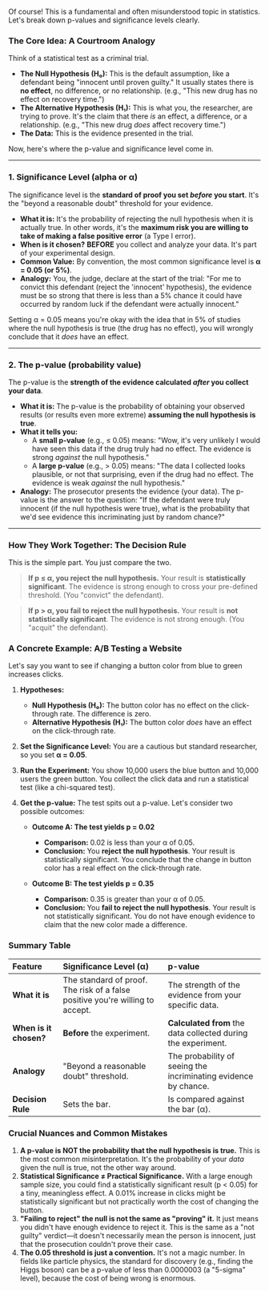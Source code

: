 Of course! This is a fundamental and often misunderstood topic in statistics. Let's break down p-values and significance levels clearly.

### The Core Idea: A Courtroom Analogy

Think of a statistical test as a criminal trial.

*   **The Null Hypothesis (H₀):** This is the default assumption, like a defendant being "innocent until proven guilty." It usually states there is **no effect**, no difference, or no relationship. (e.g., "This new drug has no effect on recovery time.")
*   **The Alternative Hypothesis (H₁):** This is what you, the researcher, are trying to prove. It's the claim that there *is* an effect, a difference, or a relationship. (e.g., "This new drug *does* affect recovery time.")
*   **The Data:** This is the evidence presented in the trial.

Now, here's where the p-value and significance level come in.

---

### 1. Significance Level (alpha or α)

The significance level is the **standard of proof you set *before* you start**. It's the "beyond a reasonable doubt" threshold for your evidence.

*   **What it is:** It's the probability of rejecting the null hypothesis when it is actually true. In other words, it's the **maximum risk you are willing to take of making a false positive error** (a Type I error).
*   **When is it chosen?** **BEFORE** you collect and analyze your data. It's part of your experimental design.
*   **Common Value:** By convention, the most common significance level is **α = 0.05 (or 5%)**.
*   **Analogy:** You, the judge, declare at the start of the trial: "For me to convict this defendant (reject the 'innocent' hypothesis), the evidence must be so strong that there is less than a 5% chance it could have occurred by random luck if the defendant were actually innocent."

Setting α = 0.05 means you're okay with the idea that in 5% of studies where the null hypothesis is true (the drug has no effect), you will wrongly conclude that it *does* have an effect.

---

### 2. The p-value (probability value)

The p-value is the **strength of the evidence calculated *after* you collect your data**.

*   **What it is:** The p-value is the probability of obtaining your observed results (or results even more extreme) **assuming the null hypothesis is true**.
*   **What it tells you:**
    *   A **small p-value** (e.g., ≤ 0.05) means: "Wow, it's very unlikely I would have seen this data if the drug truly had no effect. The evidence is strong *against* the null hypothesis."
    *   A **large p-value** (e.g., > 0.05) means: "The data I collected looks plausible, or not that surprising, even if the drug had no effect. The evidence is weak *against* the null hypothesis."
*   **Analogy:** The prosecutor presents the evidence (your data). The p-value is the answer to the question: "If the defendant were truly innocent (if the null hypothesis were true), what is the probability that we'd see evidence this incriminating just by random chance?"

---

### How They Work Together: The Decision Rule

This is the simple part. You just compare the two.

> **If p ≤ α, you reject the null hypothesis.**
> Your result is **statistically significant**. The evidence is strong enough to cross your pre-defined threshold. (You "convict" the defendant).

> **If p > α, you fail to reject the null hypothesis.**
> Your result is **not statistically significant**. The evidence is not strong enough. (You "acquit" the defendant).

### A Concrete Example: A/B Testing a Website

Let's say you want to see if changing a button color from blue to green increases clicks.

1.  **Hypotheses:**
    *   **Null Hypothesis (H₀):** The button color has no effect on the click-through rate. The difference is zero.
    *   **Alternative Hypothesis (H₁):** The button color *does* have an effect on the click-through rate.

2.  **Set the Significance Level:** You are a cautious but standard researcher, so you set **α = 0.05**.

3.  **Run the Experiment:** You show 10,000 users the blue button and 10,000 users the green button. You collect the click data and run a statistical test (like a chi-squared test).

4.  **Get the p-value:** The test spits out a p-value. Let's consider two possible outcomes:

    *   **Outcome A: The test yields p = 0.02**
        *   **Comparison:** 0.02 is less than your α of 0.05.
        *   **Conclusion:** You **reject the null hypothesis**. Your result is statistically significant. You conclude that the change in button color has a real effect on the click-through rate.

    *   **Outcome B: The test yields p = 0.35**
        *   **Comparison:** 0.35 is greater than your α of 0.05.
        *   **Conclusion:** You **fail to reject the null hypothesis**. Your result is not statistically significant. You do not have enough evidence to claim that the new color made a difference.

### Summary Table

| Feature | Significance Level (α) | p-value |
| :--- | :--- | :--- |
| **What it is** | The standard of proof. The risk of a false positive you're willing to accept. | The strength of the evidence from your specific data. |
| **When is it chosen?** | **Before** the experiment. | **Calculated from** the data collected during the experiment. |
| **Analogy** | "Beyond a reasonable doubt" threshold. | The probability of seeing the incriminating evidence by chance. |
| **Decision Rule** | Sets the bar. | Is compared against the bar (α). |

### Crucial Nuances and Common Mistakes

1.  **A p-value is NOT the probability that the null hypothesis is true.** This is the most common misinterpretation. It's the probability of your *data* given the null is true, not the other way around.
2.  **Statistical Significance ≠ Practical Significance.** With a large enough sample size, you could find a statistically significant result (p < 0.05) for a tiny, meaningless effect. A 0.01% increase in clicks might be statistically significant but not practically worth the cost of changing the button.
3.  **"Failing to reject" the null is not the same as "proving" it.** It just means you didn't have enough evidence to reject it. This is the same as a "not guilty" verdict—it doesn't necessarily mean the person is innocent, just that the prosecution couldn't prove their case.
4.  **The 0.05 threshold is just a convention.** It's not a magic number. In fields like particle physics, the standard for discovery (e.g., finding the Higgs boson) can be a p-value of less than 0.0000003 (a "5-sigma" level), because the cost of being wrong is enormous.